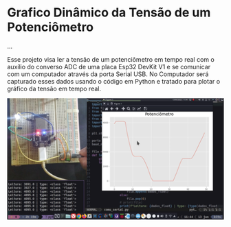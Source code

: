 # Grafico Dinâmico da Tensão de um Potenciômetro

...

Esse projeto visa ler a tensão de um potenciômetro em tempo real com o auxílio do converso ADC de uma placa Esp32 DevKit V1 e se comunicar com um computador através da porta Serial USB. No Computador será capturado esses dados usando o código em Python e tratado para plotar o gráfico da tensão em tempo real.


![banner](./utils/banner.png)
